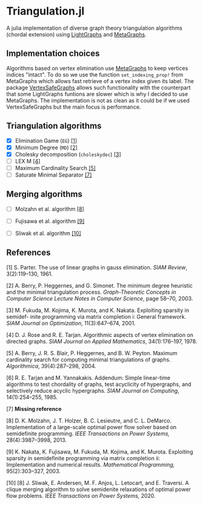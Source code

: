 # Triangulation.jl

A julia implementation of diverse graph theory triangulation algorithms (chordal extension) using [LightGraphs](https://github.com/JuliaGraphs/LightGraphs.jl) and [MetaGraphs](https://github.com/JuliaGraphs/MetaGraphs.jl).

## Implementation choices

Algorithms based on vertex elimination use [MetaGraphs](https://github.com/JuliaGraphs/MetaGraphs.jl) to keep vertices indices "intact". To do so we use the function `set_indexing_prop!` from MetaGraphs which allows fast retrieve of a vertex index given its label. The package [VertexSafeGraphs](https://github.com/matbesancon/VertexSafeGraphs.jl) allows such functionality with the counterpart that some LightGraphs funtions are slower which is why I decided to use MetaGraphs. The implementation is not as clean as it could be if we used VertexSafeGraphs but the main focus is performance.

## Triangulation algorithms

* [X] Elimination Game (`EG`) [[1]](#1)  
* [X] Minimum Degree (`MD`) [[2]](#2)  
* [X] Cholesky decomposition (`choleskydec`) [[3]](#3)
* [ ] LEX M [[4]](#4)
* [ ] Maximum Cardinality Search [[5]](#5)
* [ ] Saturate Minimal Separator  [[7]](#7)

## Merging algorithms

* [ ] Molzahn et al. algorithm [[8]](#8)
* [ ] Fujisawa et al. algorithm [[9]](#9)
* [ ] Sliwak et al. algorithm [[10]](#10)


## References


<a id="1">[1]</a> S. Parter. The use of linear graphs in gauss elimination. *SIAM Review*, 3(2):119–130, 1961.


<a id="2">[2]</a> A. Berry, P. Heggernes, and G. Simonet. The minimum degree heuristic and the minimal triangulation process. *Graph-Theoretic Concepts in Computer Science Lecture Notes in Computer Science*, page 58–70, 2003.


<a id="3">[3]</a> M. Fukuda, M. Kojima, K. Murota, and K. Nakata. Exploiting sparsity in semidef- inite programming via matrix completion i: General framework. *SIAM Journal on Optimization*, 11(3):647–674, 2001.


<a id="4">[4]</a> D. J. Rose and R. E. Tarjan. Algorithmic aspects of vertex elimination on directed graphs. *SIAM Journal on Applied Mathematics*, 34(1):176–197, 1978.

<a id="5">[5]</a> A. Berry, J. R. S. Blair, P. Heggernes, and B. W. Peyton. Maximum cardinality search for computing minimal triangulations of graphs. *Algorithmica*, 39(4):287–298, 2004.


<a id="6">[6]</a> R. E. Tarjan and M. Yannakakis. Addendum: Simple linear-time algorithms to test chordality of graphs, test acyclicity of hypergraphs, and selectively reduce acyclic hypergraphs. *SIAM Journal on Computing*, 14(1):254–255, 1985.


<a id="7">[7]</a> **Missing reference**


<a id="8">[8]</a> D. K. Molzahn, J. T. Holzer, B. C. Lesieutre, and C. L. DeMarco. Implementation of a large-scale optimal power flow solver based on semidefinite programming. *IEEE Transactions on Power Systems,* 28(4):3987–3998, 2013.


<a id="9">[9]</a> K. Nakata, K. Fujisawa, M. Fukuda, M. Kojima, and K. Murota. Exploiting sparsity in semidefinite programming via matrix completion ii: Implementation and numerical results. *Mathematical Programming,* 95(2):303–327, 2003.


<a id="10">[10]</a> [8] J. Sliwak, E. Andersen, M. F. Anjos, L. Letocart, and E. Traversi. A clique merging algorithm to solve semidenite relaxations of optimal power flow problems. *IEEE Transactions on Power Systems,* 2020.
